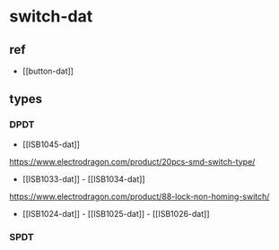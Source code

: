 
# switch-dat 

## ref 

- [[button-dat]]


## types 


### DPDT

- [[ISB1045-dat]]

https://www.electrodragon.com/product/20pcs-smd-switch-type/

- [[ISB1033-dat]] - [[ISB1034-dat]]

https://www.electrodragon.com/product/88-lock-non-homing-switch/

- [[ISB1024-dat]] - [[ISB1025-dat]] - [[ISB1026-dat]]

### SPDT


